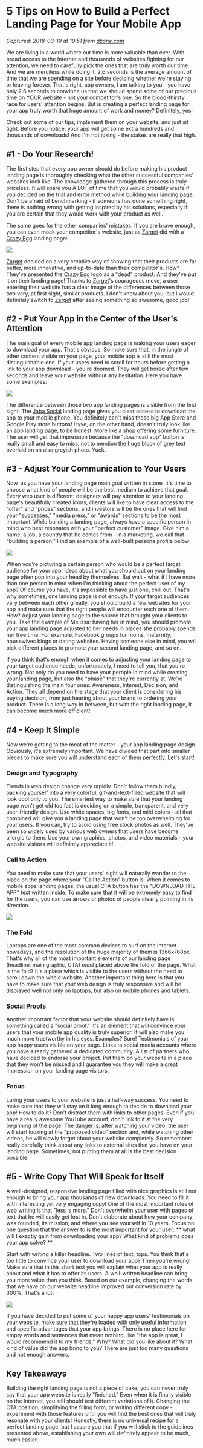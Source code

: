 # 5 Tips on How to Build a Perfect Landing Page for Your Mobile App

_Captured: 2018-03-19 at 19:51 from [dzone.com](https://dzone.com/articles/5-tips-on-how-to-build-a-perfect-landing-page-for?edition=367210&utm_source=Daily%20Digest&utm_medium=email&utm_campaign=Daily%20Digest%202018-03-19)_

We are living in a world where our time is more valuable than ever. With broad access to the Internet and thousands of websites fighting for our attention, we need to carefully pick the ones that are truly worth our time. And we are merciless while doing it. 2.6 seconds is the average amount of time that we are spending on a site before deciding whether we're staying or leaving forever. That's right, app owners, I am talking to you - you have only 2.6 seconds to convince us that we should spend some of our precious time on YOUR website - not your competitor's one. So the blood-thirsty race for users' attention begins. But is creating a perfect landing page for your app truly worth that huge amount of work and money? Definitely, yes!

Check out some of our tips, implement them on your website, and just sit tight. Before you notice, your app will get some extra hundreds and thousands of downloads! And I'm not joking - the stakes are really that high.

## #1 - Do Your Research!

The first step that every app owner should do before making his product landing page is thoroughly checking what the other successful companies' websites look like. The knowledge gathered through this process is truly priceless. It will spare you A LOT of time that you would probably waste if you decided on the trial and error method while building your landing page. Don't be afraid of benchmarking - if someone has done something right, there is nothing wrong with getting inspired by his solutions, especially if you are certain that they would work with your product as well.

The same goes for the other companies' mistakes. If you are brave enough, you can even mock your competitor's website, just as [Zarget](https://zarget.com/) did with a [Crazy Egg](https://www.crazyegg.com/) landing page:

![](https://www.ready4s.com/blog/wp-content/uploads/2017/11/zarget.png)

[Zarget](https://zarget.com/) decided on a very creative way of showing that their products are far better, more innovative, and up-to-date than their competitor's. How? They've presented the [Crazy Egg](https://www.crazyegg.com/) logo as a "dead" product. And they've put it on their landing page! Thanks to [Zarget](https://zarget.com/)'s courageous move, a user entering their website has a clear image of the differences between those two very, at first sight, similar products. I don't know about you, but I would definitely switch to [Zarget](https://zarget.com/) after seeing something so awesome, good job!

## #2 - Put Your App in the Center of the User's Attention

The main goal of every mobile app landing page is making your users eager to download your app. That's obvious. So make sure that, in the jungle of other content visible on your page, your mobile app is still the most distinguishable one. If your users need to scroll for hours before getting a link to your app download - you're doomed. They will get bored after few seconds and leave your website without any hesitation. Here you have some examples:

![](https://www.ready4s.com/blog/wp-content/uploads/2017/11/jaba-vs-hyve-2.png)

The difference between those two app landing pages is visible from the first sight. The [Jaba Social](http://jaba.social/) landing page gives you clear access to download the app to your mobile phone. You definitely can't miss those big App Store and Google Play store buttons! Hyve, on the other hand, doesn't truly look like an app landing page, to be honest. More like a shop offering some furniture. The user will get that impression because the "download app" button is really small and easy to miss, not to mention the huge block of grey text overlaid on an also greyish photo. Yuck.

## #3 - Adjust Your Communication to Your Users

Now, as you have your landing page main goal written in stone, it's time to choose what kind of people will be the best medium to achieve that goal. Every web user is different: designers will pay attention to your landing page's beautifully created icons, clients will like to have clear access to the "offer" and "prices" sections, and investors will be the ones that will find your "successes," "media press," or "awards" sections to be the most important. While building a landing page, always have a specific person in mind who best resonates with your "perfect customer" image. Give him a name, a job, a country that he comes from - in a marketing, we call that "building a person." Find an example of a well-built persona profile below:

![](https://www.ready4s.com/blog/wp-content/uploads/2017/11/9203796918_6c88bd583f_b.jpg)

When you're picturing a certain person who would be a perfect target audience for your app, ideas about what you should put on your landing page often pop into your head by themselves. But wait - what if I have more than one person in mind when I'm thinking about the perfect user of my app? Of course you have, it's impossible to have just one, chill out. That's why sometimes, one landing page is not enough. If your target audiences vary between each other greatly, you should build a few websites for your app and make sure that the right people will encounter each one of them. How? Adjust your landing page to the source that brought your clients to you. Take the example of Melissa: having her in mind, you should promote your app landing page adjusted to her needs in places she probably spends her free time. For example, Facebook groups for moms, maternity, housewives blogs or dating websites. Having someone else in mind, you will pick different places to promote your second landing page, and so on.

If you think that's enough when it comes to adjusting your landing page to your target audience needs, unfortunately, I need to tell you, that you're wrong. Not only do you need to have your perople in mind while creating your landing page, but also the "phase" that they're currently at. We're distinguishing the main four ones: Awareness, Interest, Decision, and Action. They all depend on the stage that your client is considering his buying decision, from just hearing about your brand to ordering your product. There is a long way in between, but with the right landing page, it can become much more efficient!

## #4 - Keep It Simple

Now we're getting to the meat of the matter - your app landing page design. Obviously, it's extremely important. We have divided that part into smaller pieces to make sure you will understand each of them perfectly. Let's start!

### Design and Typography

Trends in web design change very rapidly. Don't follow them blindly, packing yourself into a very colorful, gif-and-text-filled website that will look cool only to you. The smartest way to make sure that your landing page won't get old too fast is deciding on a simple, transparent, and very user-friendly design. Use white spaces, big fonts, and mild colors - all that combined will give you a landing page that won't be too overwhelming for your users. If you can, try to avoid using free stock photos as well. They've been so widely used by various web owners that users have become allergic to them. Use your own graphics, photos, and video materials - your website visitors will definitely appreciate it!

### Call to Action

You need to make sure that your users' sight will naturally wander to the place on the page where your "Call to Action" button is. When it comes to mobile apps landing pages, the usual CTA button has the "DOWNLOAD THE APP" text written inside. To make sure that it will be extremely easy to find for the users, you can use arrows or photos of people clearly pointing in its direction.

![](https://www.ready4s.com/blog/wp-content/uploads/2017/11/game-of-drones.png)

### The Fold

Laptops are one of the most common devices to surf on the Internet nowadays, and the resolution of the huge majority of them is 1366x768px. That's why all of the most important elements of our landing page (headline, main graphic, CTA) _must_ placed above the fold of the page. What is the fold? It's a place which is visible to the users without the need to scroll down the whole website. Another important thing here is that you have to make sure that your web design is truly responsive and will be displayed well not only on laptops, but also on mobile phones and tablets.

### Social Proofs

Another important factor that your website should definitely have is something called a "social proof." It's an element that will convince your users that your mobile app quality is truly superior. It will also make you much more trustworthy in his eyes. Examples? Sure! Testimonials of your app happy users visible on your page. Links to social media accounts where you have already gathered a dedicated community. A list of partners who have decided to endorse your project. Put them on your website in a place that they won't be missed and I guarantee you they will make a great impression on your landing page visitors.

### Focus

Luring your users to your website is just a half-way success. You need to make sure that they will stay on it long enough to decide to download your app! How to do it? Don't distract them with links to other pages. Even if you have a really awesome YouTube account, don't link to it at the very beginning of the page. The danger is, after watching your video, the user will start looking at the "proposed video" section and, while watching other videos, he will slowly forget about your website completely. So remember: really carefully think about any links to external sites that you have on your landing page. Sometimes, not putting them at all is the best decision possible.

## #5 - Write Copy That Will Speak for Itself

A well-designed, responsive landing page filled with nice graphics is still not enough to bring your app thousands of new downloads. You need to fill it with interesting yet very engaging copy! One of the most important rules of web writing is that "less is more." Don't overwhelm your user with pages of text that he will easily get lost in. Don't elaborate about how your company was founded, its mission, and where you see yourself in 10 years. Focus on one question that the answer to is the most important for your user: ** what will I exactly gain from downloading your app? What kind of problems does your app solve? **

Start with writing a killer headline. Two lines of text, tops. You think that's too little to convince your user to download your app? Then you're wrong! Make sure that in this short text you will explain what your app is really about and what it has to offer its users. A well-written headline can bring you more value than you think. Based on our example, changing the words that we have on our website headline improved our conversion rate by 300%. That's a lot!

![](https://www.ready4s.com/blog/wp-content/uploads/2017/11/ready4s.png)

If you have decided to put some of your happy app users' testimonials on your website, make sure that they're loaded with only useful information and specific advantages that your app brings. There is no place here for empty words and sentences that mean nothing, like "the app is great, I would recommend it to my friends." Why? What did you like about it? What kind of value did the app bring to you? There are just too many questions and not enough answers.

## Key Takeaways

Building the right landing page is not a piece of cake; you can never truly say that your app website is really "finished." Even when it is finally visible on the Internet, you still should test different variations of it. Changing the CTA position, simplifying the filling form, or writing different copy - experiment with those features until you will find the best ones that will truly resonate with your clients! Honestly, there is no universal recipe for a perfect landing page, but I assure you that if you will stick to the guidelines presented above, establishing your own will definitely appear to be much, much easier.
